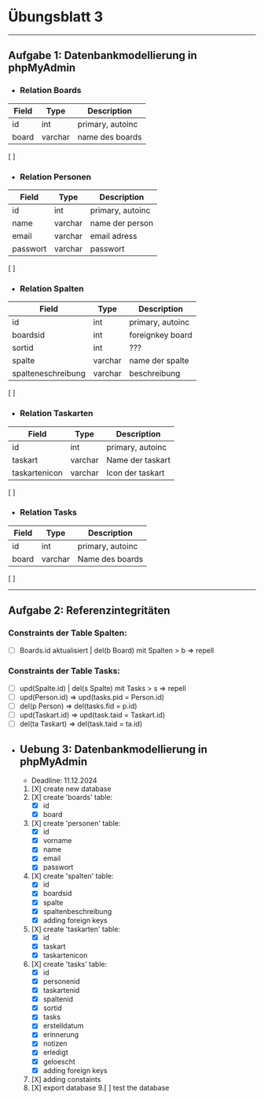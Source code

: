 # Übungsblatt 3

---

## Aufgabe 1: Datenbankmodellierung in phpMyAdmin

- ### Relation Boards

| Field     | Type      | Description       |
|-----------|-----------|-------------------|
| id        | int       | primary, autoinc  |
| board     | varchar   | name des boards   | 

[ ]

- ### Relation Personen

| Field     | Type      | Description       |
|-----------|-----------|-------------------|
| id        | int       | primary, autoinc  |
| name      | varchar   | name der person   | 
| email     | varchar   | email adress      | 
| passwort  | varchar   | passwort          | 

[ ]

- ### Relation Spalten

| Field                 | Type      | Description       |
|-----------------------|-----------|-------------------|
| id                    | int       | primary, autoinc  |
| boardsid              | int       | foreignkey board  | 
| sortid                | int       | ???               | 
| spalte                | varchar   | name der spalte   | 
| spalteneschreibung    | varchar   | beschreibung      | 

[ ]

- ### Relation Taskarten

| Field         | Type      | Description       |
|---------------|-----------|-------------------|
| id            | int       | primary, autoinc  |
| taskart       | varchar   | Name der taskart  | 
| taskartenicon | varchar   | Icon der taskart  | 

[ ]

- ### Relation Tasks

| Field     | Type      | Description       |
|-----------|-----------|-------------------|
| id        | int       | primary, autoinc  |
| board     | varchar   | Name des boards   | 

[ ]

---
## Aufgabe 2: Referenzintegritäten
### Constraints der Table Spalten:
 - [ ] Boards.id aktualisiert | del(b Board) mit Spalten > b => repell
### Constraints der Table Tasks:
 - [ ] upd(Spalte.id) | del(s Spalte) mit Tasks > s => repell
 - [ ] upd(Person.id) => upd(tasks.pid = Person.id)
 - [ ] del(p Person) => del(tasks.fid = p.id)
 - [ ] upd(Taskart.id) => upd(task.taid = Taskart.id)
 - [ ] del(ta Taskart) => del(task.taid = ta.id)

- ## Uebung 3: Datenbankmodellierung in phpMyAdmin
  - Deadline: 11.12.2024
  1. [X] create new database
  2. [X] create 'boards' table:
      - [X] id
      - [X] board
  3. [X] create 'personen' table:
      - [X] id
      - [X] vorname
      - [X] name
      - [X] email
      - [X] passwort
  4. [X] create 'spalten' table:
      - [X] id
      - [X] boardsid
      - [X] spalte
      - [X] spaltenbeschreibung
      - [X] adding foreign keys
  5. [X] create 'taskarten' table:
      - [X] id
      - [X] taskart
      - [X] taskartenicon
  6. [X] create 'tasks' table:
      - [X] id
      - [X] personenid
      - [X] taskartenid
      - [X] spaltenid
      - [X] sortid
      - [X] tasks
      - [X] erstelldatum
      - [X] erinnerung
      - [X] notizen
      - [X] erledigt
      - [X] geloescht
      - [X] adding foreign keys
  7. [X] adding constaints
  8. [X] export database
  9.[ ] test the database
